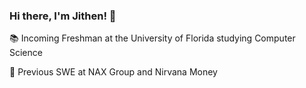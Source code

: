 ### Hi there, I'm Jithen! 👋

📚 Incoming Freshman at the University of Florida studying Computer Science

💼 Previous SWE at NAX Group and Nirvana Money
